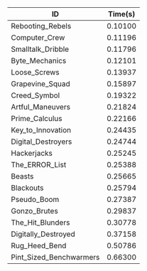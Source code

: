 |ID|Time(s)|
|-|-|
|Rebooting_Rebels|0.10100|
|Computer_Crew|0.11196|
|Smalltalk_Dribble|0.11796|
|Byte_Mechanics|0.12101|
|Loose_Screws|0.13937|
|Grapevine_Squad|0.15897|
|Creed_Symbol|0.19322|
|Artful_Maneuvers|0.21824|
|Prime_Calculus|0.22166|
|Key_to_Innovation|0.24435|
|Digital_Destroyers|0.24744|
|Hackerjacks|0.25245|
|The_ERROR_List|0.25388|
|Beasts|0.25665|
|Blackouts|0.25794|
|Pseudo_Boom|0.27387|
|Gonzo_Brutes|0.29837|
|The_Hit_Blunders|0.30778|
|Digitally_Destroyed|0.37158|
|Rug_Heed_Bend|0.50786|
|Pint_Sized_Benchwarmers|0.66300|
